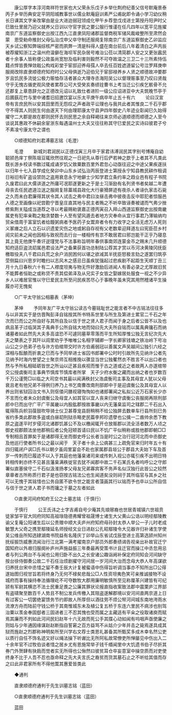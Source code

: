 <!-- { "loadSidebar": true } -->
　　康公厚字本淳河南祥符世家也大父荣永乐戊子乡举仕荆府纪善父信号默庵景泰丙子乡举历典安定平阴阳城教事世以儒业默庵庭训素严公甫龀即令诵小学习幼仪稍长日课其文字亲改窜由是业大进迨弱冠领成化甲午乡荐登戊戌进士第授丹阳尹时父巳致仕里居乃迎父就养父日训以守官字民之要公服行惟谨在任凡四年以宽平见旌擢南京广东道监察御史出按江西九江直隶凤阳诸郡监督商税军储风裁峻整所至肃然会蒙　恩受勑命推封父母弘治戊申父卒守制还服阕复除南京广东道监察御史乙卯监应天乡试公察知弊端综核严密而夙弊一清是科得人盛在南台前后八年着清白之声丙辰被荐擢知浙江之温州府温僻在海坝军民杂居号难治公莅以清简郡人安之又更张蠧民者十余事人皆称便公政虽尚宽恕及临利害则毅然不可夺故温之三卫二十三所素恃伍籍点悍皆畏惮敛戢公构戏彩堂于宦邸迎养母孺人卒去任百姓遮道留公号泣罗拜庚申服阕改除直隶顺德府知府时公父母俱逝乃迎伯兄于宦邸禄养乡人贤之顺德故冲要郡岁且饥民多流徙公极力赈恤存活者甚众大理寺丞海阳吴公以督理赈事至乃叹曰贤哉守乎无愧古循吏观风使者累荐公可大受癸亥奏绩铨曹书上考当迁公引疾乞骸骨不允还郡复上章恳辞允之正德改元诏以礼致仕者进阶一级公应诏进亚中大夫筑晚节亭于后圃蓺花竹与里中诸耆旧招邀饮宴以乐太平庚午病卒年止五十有六 
　　论曰汉宣帝有言庶民所以安其田里而无怨叹之声者政平讼理也与我共此者其惟良二千石乎郡守不得其人则民生何由遂天下何由理耶康太守县尹四年御史八年迹业彰闻巳久始得擢守二大郡是故在郡则民怀去则民思之余自释褐往来京师必道顺德而顺德之人至今谈说其惠政不休嗣余宦浙东每遇温州士大夫又往往称其守巳爱民之实诗曰彼君子兮不素飡兮康太守之谓也 

　　○顺德知府刘君溥墓志铭（毛澄） 

　　毛澄 
　　新城刘君润民以正德戊寅三月卒于家君讳溥润民其字别号博庵自幼聪颕邑庠丁祭陈爼豆辄欣然往观之一日祀先从尊行后俨若神之歆于上者其不凡类此既长游乡校读书数过辄成诵岁饥父致粟数百里外君忽心动亟往迎之中途父果疾遂扶以归年十七入县学成化癸卯中山东乡试弘治丙辰登进士第授永宁知县教民耕作租调日裕旧有矿盗设禁防之盗用衰息永宁地僻士少知学君立条约率之趋业邑有程子书院久废君曰此大儒讲道之所庸可冺耶遂更新之于是士习渐励有名列贤书者矣越二年遭母丧去任民遮道泣送之服阕复除藁城县政化大行豪猾屏迹有夜杀人者诬仇家击石毙之久而未白君廉得其状令其人试击之弗中君曰汝昼击弗中彼夜击反中耶犯者惊服邑人德之至画像以祀尝勘宁晋皇庄直其地与民主者贿之不听卒致诬奏被谴而气弗少挫修紫荆关隘成当道荐之寻以考最赐勑褒嘉正德丙寅召入拜山西道监察御史出按南畿属吏有犯率亲鞫之黜贪婪数十人至有望风遁去者地方灾奉命从宜行事君乃薄输纳均贸籴借周于富室饥者给饘粥病者予医药子女鬻弃者令有力收字之全活无虑万人死则义冢瘗之后人立石以识遗爱灾伤之地或躬自存视有父老数辈迎拜道左曰宪臣莅乡村阅灾前未之闻也因相与致祝而去行台一楼相传有祟不敢居君曰邪岂能干正乎乃寝息其上竟无他庚午奏讦逆瑾党与不法事称旨明年春供事南郊连蒙金币之赐未几升顺德知府适巨盗流刧属邑君设法严之备果获首功总制陆公荐其才赏以币河决黄陵冈抚臣檄取役夫八千君曰兵荒之余户消民困何以堪之欲减其半抚臣怒极言劾之遂罢归筑亭茔侧扁曰兴思岁时瞻扫以志风木之感忌日虽疾犹强起过悲疾剧不起距生天顺丁丑三月十九日春秋六十有二人襟度坦夷与物无忤好激励后进闻人有善必录之尤厚故旧贫不能葬者恒助之或称贷不责其偿弟泽及从兄实子女皆之娶嫁居处服食一视之不少异乡人以难居官惟以守巳爱民主所至问民疾苦尽心于事晚年虽未究其用然稽诸平生操履亦可无愧矣 

　　○广平太守翁公相墓表（茅坤） 

　　茅坤 
　　予同年友广平太守翁公读古今墓铭耻世之能言者不中古铭法往往多与以非其实于是仿晋陶彭泽自铭按其所书特系世里与所生及第进士累官二千石之年次而巳而公之所自好与其所自及以信于世之贤人君子而闻于身之后者公皆不以及也病且革子过临哭其子禹典手公所自铭大地而恸曰先大夫所自铭而以属禹典镵石而纳诸墓者如此然先大夫多高谊恐不可遽同墓草零落而平生所知厚惟公独无言纪次先大夫之槩表之于其阡以闾里劝乎予唯唯公名相字辅卿一字长卿家钱塘之铁冶岭下号冶山公之少邑弟子也与许方伯绾带交时许方伯甫弱冠以善属文声吴越间公独引六经之深相与酝酿而折衷之巳而与予同举进士省囚书郎署中公时时引故所先见纳许公者先见纳予时海内誉望之士聚京师互相推挽以骤显当世公独矍然衣不胜言不以出口者也然与予所私相砥砺皆世之所讪以迂甚且疾视而惟于古之道或近之者故两人亦遂绾带交公授虞衡司主事典节慎库节慎库者所掌　天子少府水衡之藏而出纳之者也岁数百千万公谨筦□以临之大司空书其最以闻满秩封父浩虞衡司主事及其母宜人犹以父母衰且老有他兄弟不得例归养乃上书乞南曹改南刑部郎中于是迎虞衡公及其母宜人以养出则省狱囚治文书入则伛偻问膳视寝恂恂如也诸郎署闻之私拟公近万石家长少亦不言而化者未众封虞衡公及母宜人如其官以宜人丧来归继守虞衡公丧服阕再除刑部郎中巳而出守广平广平属畿以内股肱郡按故事畿以内无藩臬监司之辖郡二千石出入辄得陈兵帜羽葆鼓吹导骑士仪卫甚尊宠县厨稍稍不给公独屏去数单车行县所刻巳务省约多类此郡故多盗或白昼刧刑狱杀略吏民葢李邦珍遗孽也公擒一二酋帅余悉下教原之盗遂平时岁侵河北诸郡饥甚公不及以檄闻辄开仓放赈郡以流全活者数万人顷之御史视郡颇法坐他郡稍后者公免冠顿首请曰民以不饥广平似稍称或胜他郡即朝□□专制相且首罪矣于是诸郡得无坐而御史呼公长者当是时公之治行冠河北而中丞御史及他巡行使者所书公之最以闻于　天子者十余上公病甚三上疏免官来归时年五十有四归辄闭户讽□氏书以朝夕虽闾里宴会不赴也家属郡县垣公于郡县大夫始下车及首岁一传刺而巳履迹不以入于其庭也他藩臬诸司来或传刺入视公亦辄引疾不出明日特转相传剌亦终不见甚且藩臬满秩徙官去犹不闻郡中故二千石某氏名者呜呼公之守郎署似直塞侯守二千石似汲淮扬孝父母友兄弟寡宾客不务声名似汉独行此皆公之较然章章者古所称质行君子是也窃按古铭法公也生闻道矣没则祠于其所临官与其乡之社可以无愧于其铭惜也公务自匿不欲令世之能言者藻画其行以铭而予也卒以公所自信与信于世之贤人君子书而镵之于墓之左者如此 

　　○直隶河间府知府王公之士墓志铭（于慎行） 

　　于慎行 
　　公王氏讳之士字吉甫自号少庵其先琅琊裔也世居青城镇六世祖贲徒家邹平官大同府同知高祖琭隐德弗耀曾祖晟博士诸生大父黄山公诰以明经鄢陵教谕父复庵公阳诸生后以公贵赠中顺大夫庐州府知府母孙封太恭人举公一子儿时老成敏慧大父奇之携至鄢陵延名师授经文业日进赵公孔昭鄢陵令大见器许归补诸生学使吴公维岳所知选肄湖南书院益有名隆庆丁卯举山东省试戊辰登进士高第选颕州知州抚绥振饬威惠流闻治行江北第一满考擢南京户部员外郎奏绩谒告视亲出补故官迁宁国知府以外艰归服阕补庐州声施益振三年奏最再受策书计且迁官而操江中丞忽用忌者与列公两台不与闻也公用归卧不出久之长安诸公趣诣阙补保定府同知会河间缺守按台徐侍御奏公故二千石任治烦剧擢守河间居一岁河间大治而念母大恭人年高谋欲归养抚台宋中丞惜之留不奏壬辰大计复被蜚语中伤得旨听调当事亦不知所出□公得遂始图归视甘旨若将终身乃无何不禄矣悲哉公□人性资坦夷色笑可亲推诚接物不设城府而事有操持奉法循理屹不可夺数牧大郡用廉明敏慎所至见称厘革兴建皆有可纪颕有军尉其横恣不法士民重足畏之公廉其罪状论报直指收案致法郡中震栗庐江界部有盗啸聚至数百千人势且不制公发兵传檄入其阻盗遂解郡境以安河间直两京道上日有过客公一切罢绝宴馈务节约即故人所厚但以酒往劳不烦公帑河间城东南地洿雨水流潦方舟而陆前守钱公桥于其南惟城东未及植公复五桥于东连六里民不病涉也别驾治粟以羡金奉固郄者三固进者三不忍其愧也受而属之主藏适有平籴之役取诸庾而赋焉其廉而不刿如此河间民妇赵年十六无故而死公手其牒心动如闻有呜咽声亟使廉之则姑与少年通因缘谋赵赵断指自誓窘之百方益骂不从姑介少年并击之毙焉遂具成其狱而旌赵之烈郡称神明矣所至兴学右文荐士类恩礼甚备其所甄奖多成木幸名然公吏以质行自任不饰名迹又好以绳法操下听谳比无所阿私故常僚吏所惮屡见中伤出入二十余年官不过牧伯谈者惜之居乡尤有恩施常举子钱千缗闻里中大饥遗书伯子尽折其券门外贺肆有抉扃而觉者实无所得也公愀然曰彼贫耳仓卒妄意室中操空质而对吏使终身不比于人吾不忍也亟命释之先大夫言氏之裔贫而货其墓石止之不听给其值而存之曰此非君家所有不得他鬻其惠爱皆类此 

　　◆通判 

　　直隶顺德府通判于先生训墓志铭（蓝田） 

　　○直隶顺德府通判于先生训墓志铭（蓝田） 

　　蓝田 
